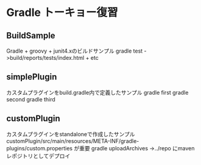 # Gradle トーキョー復習
## BuildSample
Gradle + groovy + junit4.xのビルドサンプル
       gradle test
       ->build/reports/tests/index.html + etc

## simplePlugin
カスタムプラグインをbuild.gradle内で定義したサンプル
	gradle first
	gradle second
	gradle third

## customPlugin
カスタムプラグインをstandaloneで作成したサンプル
customPlugin/src/main/resources/META-INF/gradle-plugins/custom.properties
が重要
	gradle uploadArchives
	->../repo にmavenレポジトリとしてデプロイ
